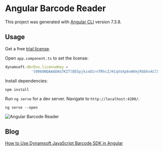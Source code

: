 # Angular Barcode Reader

This project was generated with [Angular CLI](https://github.com/angular/angular-cli) version 7.3.8.

## Usage

Get a free [trial license](https://www.dynamsoft.com/CustomerPortal/Portal/TrialLicense.aspx).

Open `app.component.ts` to set the license:

```ts
dynamsoft.dbrEnv.licenseKey =
			't0068NQAAADAG7KITlB55pjkzxD1rnTRhcZ/KCqVoXp6vWXmjRUbhvkCl58F+mqFnhIo1Oul/qB0moA8nA1erzTPYsb4FVLk=';
```

Install dependencies:

```
npm install
```

Run `ng serve` for a dev server. Navigate to `http://localhost:4200/`.

```
ng serve --open
```

![Angular Barcode Reader](https://www.codepool.biz/wp-content/uploads/2018/11/angular-webassembly-barcode.gif)

## Blog
[How to Use Dynamsoft JavaScript Barcode SDK in Angular](https://www.codepool.biz/dynamsoft-javascript-barcode-sdk-angular.html)
